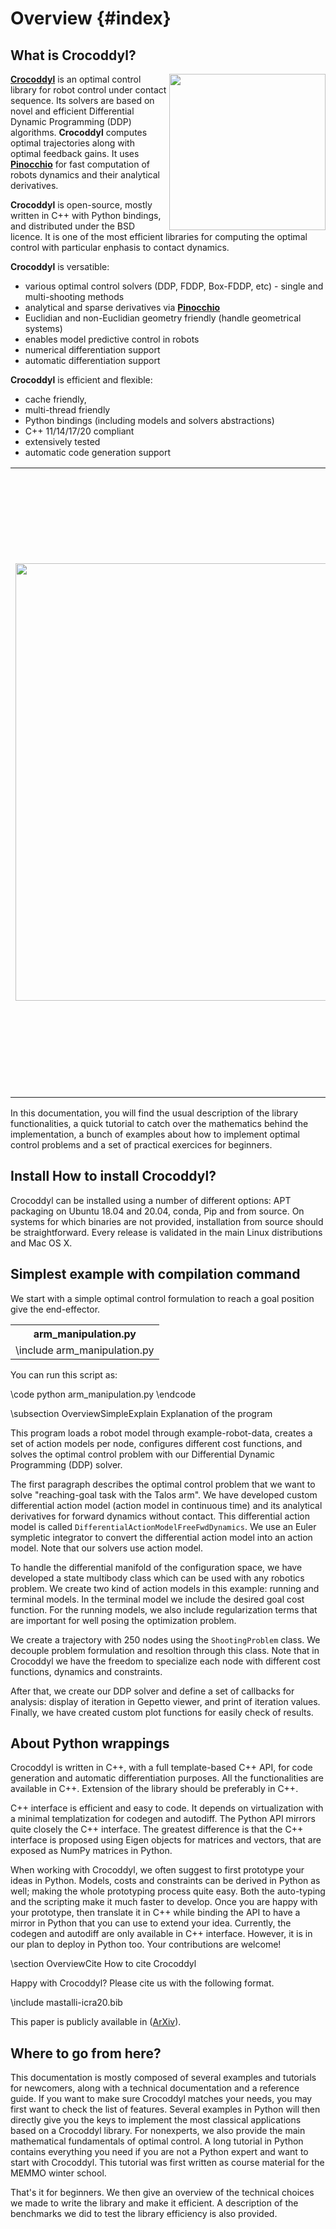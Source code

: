 # Overview {#index}
<!--
///////////////////////////////////////////////////////////////////////////////
// BSD 3-Clause License
//
// Copyright (C) 2019-2022, LAAS-CNRS, University of Edinburgh
//                          Heriot-Watt University
// Author: Carlos Mastalli, Rohan Budhiraja, Nicolas Mansard
// Copyright note valid unless otherwise stated in individual files.
// All rights reserved.
///////////////////////////////////////////////////////////////////////////////
-->

## What is Crocoddyl?

<img align="right" src="https://i.imgur.com/o2LfbDq.gif" width="250" padding="10"/>

**[Crocoddyl](https://cmastalli.github.io/publications/crocoddyl20icra.html)** is an optimal control library for robot control under contact sequence.
Its solvers are based on novel and efficient Differential Dynamic Programming (DDP) algorithms.
**Crocoddyl** computes optimal trajectories along with optimal feedback gains.
It uses **[Pinocchio](https://github.com/stack-of-tasks/pinocchio)** for fast computation of robots dynamics and their analytical derivatives.

**Crocoddyl** is open-source, mostly written in C++ with Python bindings, and distributed under the BSD licence.
It is one of the most efficient libraries for computing the optimal control with particular enphasis to contact dynamics.

**Crocoddyl** is versatible:

 * various optimal control solvers (DDP, FDDP, Box-FDDP, etc) - single and multi-shooting methods
 * analytical and sparse derivatives via **[Pinocchio](https://github.com/stack-of-tasks/pinocchio)**
 * Euclidian and non-Euclidian geometry friendly (handle geometrical systems)
 * enables model predictive control in robots
 * numerical differentiation support
 * automatic differentiation support

**Crocoddyl** is efficient and flexible:

 * cache friendly,
 * multi-thread friendly
 * Python bindings (including models and solvers abstractions)
 * C++ 11/14/17/20 compliant
 * extensively tested
 * automatic code generation support

<table >
  <tr>
    <td align="left"><img src="https://cmastalli.github.io/assets/img/publications/highly_dynamic_maneuvers.png" width="700"/></td>
    <td align="right"><img src="https://i.imgur.com/RQR2Ovx.gif" width="500"/> <img src="https://i.imgur.com/kTW0ePh.gif" width="500"/></td>
  </tr>
</table>

In this documentation, you will find the usual description of the library functionalities, a quick tutorial to catch over the mathematics behind the implementation, a bunch of examples about how to implement optimal control problems and a set of practical exercices for beginners.


## Install How to install Crocoddyl?

Crocoddyl can be installed using a number of different options: APT packaging on Ubuntu 18.04 and 20.04, conda, Pip and from source.
On systems for which binaries are not provided, installation from source should be straightforward.
Every release is validated in the main Linux distributions and Mac OS X.


## Simplest example with compilation command

We start with a simple optimal control formulation to reach a goal position give the end-effector.

<table class="manual">
  <tr>
    <th>arm_manipulation.py</th>
  </tr>
  <tr>
    <td valign="top">
      \include arm_manipulation.py
    </td>
  </tr>
</table>

You can run this script as:

\code python arm_manipulation.py \endcode

\subsection OverviewSimpleExplain Explanation of the program

This program loads a robot model through example-robot-data, creates a set of action models per node, configures different cost functions, and solves the optimal control problem with our Differential Dynamic Programming (DDP) solver.

The first paragraph describes the optimal control problem that we want to solve "reaching-goal task with the Talos arm".
We have developed custom differential action model (action model in continuous time) and its analytical derivatives for forward dynamics without contact.
This differential action model is called `DifferentialActionModelFreeFwdDynamics`.
We use an Euler sympletic integrator to convert the differential action model into an action model.
Note that our solvers use action model.

To handle the differential manifold of the configuration space, we have developed a state multibody class which can be used with any robotics problem.
We create two kind of action models in this example: running and terminal models.
In the terminal model we include the desired goal cost function.
For the running models, we also include regularization terms that are important for well posing the optimization problem.

We create a trajectory with 250 nodes using the `ShootingProblem` class.
We decouple problem formulation and resoltion through this class.
Note that in Crocoddyl we have the freedom to specialize each node with different cost functions, dynamics and constraints.

After that, we create our DDP solver and define a set of callbacks for analysis: display of iteration in Gepetto viewer, and print of iteration values.
Finally, we have created custom plot functions for easily check of results.


## About Python wrappings

Crocoddyl is written in C++, with a full template-based C++ API, for code generation and automatic differentiation purposes. All the functionalities are available in C++. Extension of the library should be preferably in C++.

C++ interface is efficient and easy to code. It depends on virtualization with a minimal templatization for codegen and autodiff.
The Python API mirrors quite closely the C++ interface. The greatest difference is that the C++ interface is proposed using Eigen objects for matrices and vectors, that are exposed as NumPy matrices in Python.

When working with Crocoddyl, we often suggest to first prototype your ideas in Python.
Models, costs and constraints can be derived in Python as well; making the whole prototyping process quite easy.
Both the auto-typing and the scripting make it much faster to develop. Once you are happy with your prototype, then translate it in C++ while binding the API to have a mirror in Python that you can use to extend your idea.
Currently, the codegen and autodiff are only available in C++ interface. However, it is in our plan to deploy in Python too. Your contributions are welcome!

\section OverviewCite How to cite Crocoddyl

Happy with Crocoddyl? Please cite us with the following format.

\include mastalli-icra20.bib

This paper is publicly available in ([ArXiv](https://arxiv.org/abs/1909.04947 "Carlos Mastalli et al - Crocoddyl paper")).


## Where to go from here?

This documentation is mostly composed of several examples and tutorials for newcomers, along with a technical documentation and a reference guide. If you want to make sure Crocoddyl matches your needs, you may first want to check the list of features. Several examples in Python will then directly give you the keys to implement the most classical applications based on a Crocoddyl library. For nonexperts, we also provide the main mathematical fundamentals of optimal control. A long tutorial in Python contains everything you need if you are not a Python expert and want to start with Crocoddyl. This tutorial was first written as course material for the MEMMO winter school.

That's it for beginners. We then give an overview of the technical choices we made to write the library and make it efficient. A description of the benchmarks we did to test the library efficiency is also provided.
